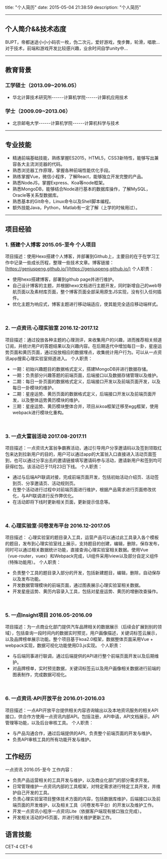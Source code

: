 title: "个人简历"
date: 2015-05-04 21:38:59
description: "个人简历"

---
## 个人简介&&技术态度
BUPT，帝都迷途小小小码农一枚，伪二次元，爱好游戏，曳步舞，轮滑，唱歌...
对于技术，前端和游戏开发比较感兴趣，业余时间自学unity中...

******
## 教育背景

### 工学硕士（2013.09~2016.05）   
- 华北计算技术研究所------计算机学院------计算机应用技术

### 学士（2009.09~2013.06）
- 北京邮电大学------计算机学院------计算机科学与技术

******
## 专业技能
- 精通前端基础技能，熟练掌握ES2015，HTML5，CSS3新特性，能够写出兼容各大主流浏览器的代码。
- 熟悉浏览器工作原理，掌握各种前端性能优化手段。
- 熟练掌握Vue，微信小程序，了解React，能够独立开发完整的产品。
- 熟悉NodeJS，掌握Express、Koa等node框架。
- 熟悉MongoDB，能够结合Node进行基本的数据库操作，了解MySQL，Oracle等关系型数据库。
- 熟悉基本的Git命令，Linux命令以及Shell脚本编程。
- 额外技能Java，Python，Matlab有一定了解（上学的时候用过）。

******
## 项目经验

### 1. __搭建个人博客  2015.05-至今 个人项目__
项目描述：使用Hexo搭建个人博客，并部署到Github上，主要目的在于在学习工作中记录一些成长历程，整理一些技术文章。博客链接：[https://geniuspeng.github.io/](https://geniuspeng.github.io/)
个人职责：
- 使用hexo搭建博客，部署到github page并进行维护。
- 自己设计博客的主题，并根据hexo文档进行主题开发，同时新增自己的web导航页面以及素材库页面，整个博客页面全部采用原生JS实现，没有引入任何插件。
- 优化主题为响应式，博客主题进行移动端适应，使其能完全适应移动端样式。
<br>

### 2. __一点资讯·心理实验室  2016.12-2017.12__
项目描述：通过投放各种主题的心理测评，来收集用户的兴趣，进而推荐相关频道订阅，并统计用户的答题结果以及兴趣内容。在后期迭代中增加每日一卦，星座运势页面和黄历页面，通过投放相应的数据埋点，收集统计用户行为。可以从一点资讯app搜索心理实验室频道进入。
个人职责：
- 一期：初始兴趣题目的数据格式定义，搭建MongoDB并进行数据存储。
- 一期：负责部分兴趣答题的前端页面，后端接口以及数据存储管理以及维护。
- 二期：每日一卦页面的数据格式定义，后端接口开发以及前端页面开发，以及每日一卦模块的维护。
- 二期：星座运势、黄历页面的数据格式定义，后端接口开发以及前端页面开发，以及整体运势黄历模块的维护。
- 三期：星座运势、黄历模块整体合并，项目从koa框架迁移至egg框架，使用webpack进行模块化重构。
<br>

### 3. __一点大富翁活动  2017.08-2017.11__
项目描述：一点资讯大富翁争霸赛活动，通过引导用户分享邀请码以及签到领取红包来达到拉新用户的目的，用户可以通过app的大富翁入口直接进入活动页面签到，也可以通过分享出去的邀请链接填写邀请码参与活动，邀请新用户和签到均可获得红包。该活动已于11月23日下线。
个人职责：
- 通过与后端API联调对接，完成前端页面开发，包括初始活动介绍页、活动签到页、分享邀请页、活动规则页。
- 在整个活动进行过程中对前端页面进行维护，根据产品需求进行页面修改优化，与API联调进行反作弊优化。
- 在活动即将下线时更新相关页面，更新提示信息等。
<br>

### 4. __心理实验室·问卷发布平台  2016.12-2017.05__
项目描述： 心理实验室的题目录入工具，运营产品可以通过此工具录入各个模板的题目，发布到心理实验室线上展示，支持题目的创建，编辑，删除，保存发布，同时可以通过相关数据统计功能，直接查询心理实验室相关数据。使用Vue（vue-router，vuex）和Webpack完成，UI组件采用Iview以及部分自定义组件（特殊功能用）。
个人职责：
- 负责整个工具的题目录入部分的开发，包括新建题目，编辑，删除，自动保存以及发布功能。
- 开发数据管理模块的前端页面，通过图表展示心理实验室相关数据。
- 开发星座运势、黄历内容录入工具，包括对星座运势、黄历的增删改查操作。
<br>

### 5. __一点Insight项目  2016.05-2016.09__
项目描述：为一点商业化部门提供汽车品牌相关的数据展示（后续会扩展到别的领域），包括查询一段时间内的数据实时预览，用户画像描述，关键词标签云展示，以及品牌榜单展示功能。整个项目基于koa2.0框架，数据整体页面采用Vue + webpack实现，数据可视化功能使用D3.js实现。
个人职责：
- 与后端同事进行联调，通过后端提供的API进行整个前端页面开发以及后期维护。
- 对品牌榜单，实时预览数据，关键词标签云以及用户画像相关数据进行前端的图表制作，完成数据可视化。
<br>

### 6. __一点资讯·API开放平台  2016.01-2016.03__
项目描述：一点API开放平台提供相关内容咨询输出以及本地资讯服务的相关API接口，供合作方使用一点资讯内部API。包括注册，API申请，API文档展示，API管理等功能，以及后台审核工具。
个人职责：
- 与产品沟通合作，通过后端提供的API，负责整个前端页面的开发与维护。
- 负责API审核工具的所有功能开发与维护。

## 工作经历
一点资讯  2016.05-至今
工作内容： 
- 负责产品运营相关的工具开发与维护，以及商业化部门的部分需求开发。
- 日常管理维护一点资讯内部的工具框架，对特定需求进行特定工具开发，并维护自己开发的工具。
- 负责心理实验室项目整体技术方面的内容，包括数据库维护，后端接口以及前端页面的开发维护，以及相关工具（问卷发布平台）的开发以及维护工作。
- 开发一点资讯小程序一点资讯Lite（依据客户端现有接口独立完成）。
- 开发相关活动的H5页面，并进行相关维护更新工作。

## 语言技能
CET-4   CET-6

******
<!--more--> 
